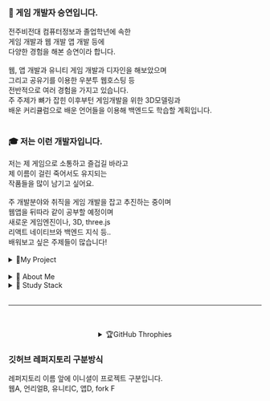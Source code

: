 <body>
<div>
<h3>👋 게임 개발자 승연입니다.</h3>
전주비전대 컴퓨터정보과 졸업학년에 속한<br>
게임 개발과 웹 개발 앱 개발 등에<br>
다양한 경험을 해본 승연이라 합니다.<br>
<br>
웹, 앱 개발과 유니티 게임 개발과 디자인을 해보았으며<br>
그리고 공유기를 이용한 우분투 웹호스팅 등<br>
전반적으로 여러 경험을 가지고 있습니다.<br>
주 주제가 뼈가 잡힌 이후부턴 게임개발을 위한 3D모델링과<br>
배운 커리큘럼으로 배운 언어들을 이용해 백엔드도 학습할 계획입니다.<br>
<br> 
<h3>🎓 저는 이런 개발자입니다.</h3>
저는 제 게임으로 소통하고 즐겁길 바라고<br>
제 이름이 걸린 죽어서도 유지되는<br>
작품들을 많이 남기고 싶어요.<br>
<br>
주 개발분야와 취직을 게임 개발을 잡고 추진하는 중이며<br>
웹앱을 뒤따라 같이 공부할 예정이며<br>
새로운 게임엔진이나, 3D, three.js<br> 
리액트 네이티브와 백엔드 지식 등..<br>
배워보고 싶은 주제들이 많습니다!<br>
<br>
<details>
  <summary>📌My Project</summary>
  
  - [포트폴리오 사이트](https://mini-blog-swart-nine.vercel.app/)

</details>
  
<br>
<details>
  <summary>🧸 About Me</summary>
  
  <a href="https://blog.naver.com/catoo_4" target="_blank"><img src="https://img.shields.io/badge/BLOG(Daily)-03C75A?style=flat-square&logo=Naver&logoColor=white"></a>
  <a href="https://seungyeon04.github.io/A_Study/" target="_blank"><img src="https://img.shields.io/badge/BLOG(Study1)-000000?style=flat-square&logo=github&logoColor=white"></a>
  <a href="https://purple-tail-e77.notion.site/b3a4e9bf905f4ed28251a383aec9d9e3?pvs=74"><img src="https://img.shields.io/badge/notion(X)-000000?style=flat-square&logo=notion&logoColor=white"></a>

  <a href="https://www.gitanimals.org/en_US?utm_medium=image&utm_source=SeungYeon04&utm_content=farm">
<img
  src="https://render.gitanimals.org/farms/SeungYeon04"
  style="width: 400px;"
/>
</a>

</details>

<details>
  <summary>🌈 Study Stack</summary>
<img src="https://img.shields.io/badge/C%23-462679?style=flat-square&logo=.NET&logoColor=white">
<img src="https://img.shields.io/badge/C-DBA901?style=flat-square&logo=C&logoColor=white">
<img src="https://img.shields.io/badge/HTML-E34F26?style=flat-square&logo=html5&logoColor=white">
<img src="https://img.shields.io/badge/CSS-1572B6?style=flat-square&logo=css3&logoColor=white">
<img src="https://img.shields.io/badge/React-50bcdf?style=flat-square&logo=react&logoColor=white"/>
<br> 
<img src="https://img.shields.io/badge/Java-e16500?style=flat-square&logo=eclipseide&logoColor=white"/>
<img src="https://img.shields.io/badge/Python-106393?style=flat-square&logo=Python&logoColor=white"/>
<img src="https://img.shields.io/badge/Linux-292929?style=flat-square&logo=Linux&logoColor=white">
<img src="https://img.shields.io/badge/Ubuntu-E95420?style=flat-square&logo=Ubuntu&logoColor=white">
</details>
<br>
<hr>
<br>
<div align="center">
<!-- 🌈 가장 많이 사용한 언어 -->

<!--  
코테 준비할 때 백준 코테 등급도 ㄱㄱ 
[![Solved.ac Profile](http://mazassumnida.wtf/api/v2/generate_badge?boj=백준아이디)](https://solved.ac/백준아이디/)
-->

</div>

<div align="center">
<br>
<details>
  <summary>🏆GitHub Throphies</summary>

  [![trophy](https://github-profile-trophy.vercel.app/?username=SeungYeon04&theme=flat&column=5)](https://github.com/dkssud8150/)

</details>
</div>

<h3>깃허브 레퍼지토리 구분방식</h3>
레퍼지토리 이름 앞에 이니셜이 프로젝트 구분입니다.<br>
웹A, 언리얼B, 유니티C, 앱D, fork F<br>
</body>



<!-- 
포크한 거 

<details open>
  <summary>🌐Socials</summary>
  
  [![LinkedIn](https://img.shields.io/badge/LinkedIn-%230077B5.svg?logo=linkedin&logoColor=white)](https://linkedin.com/in/hyo-chan-jang-b88a82192) [![YouTube](https://img.shields.io/badge/YouTube-%23FF0000.svg?logo=YouTube&logoColor=white)](https://www.youtube.com/@crossplatformkorea) 
  
</details>

<details open>
  <summary>📊GitHub Stats</summary>
  <a href="https://stats.hyo.dev"><img src="https://stats.hyo.dev/api/github-stats-advanced?login=hyochan" width="600" /></a>

</details>

<details>
  <summary>🏆GitHub Throphies</summary>

  <a href="https://stats.hyo.dev"><img src="https://stats.hyo.dev/api/github-trophies?login=SeumgYeon04" width="600" /></a>

</details>

<details>
  <summary>💻Tech Stack</summary>
  기술스택 
  
</details>

<a href="https://stats.hyo.dev"><img src="https://github-readme-stats.vercel.app/api?username=hyochan&show_icons=true&theme=radical" width="480" /></a>

-->
